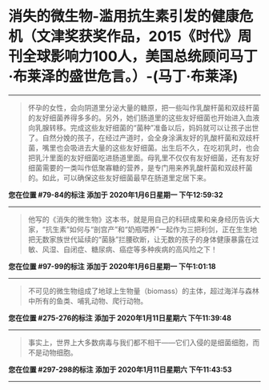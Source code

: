 # 消失的微生物-滥用抗生素引发的健康危机（文津奖获奖作品，2015《时代》周刊全球影响力100人，美国总统顾问马丁·布莱泽的盛世危言。）-(马丁·布莱泽)

---

> 怀孕的女性，会向阴道里分泌大量的糖原，把一些叫作乳酸杆菌和双歧杆菌的友好细菌养得多多的。另外，她们肠道里的这些友好细菌也开始进入血液向乳腺转移。完成这些友好细菌的“菌种”准备以后，妈妈就可以让孩子出世了。自然分娩的孩子，在经过产道时，会全身涂满友好的乳酸杆菌和双歧杆菌，嘴里也会吸进去大量的这些友好细菌。出生后不久，在吃初乳时，也会把乳汁里面的友好细菌吃进肠道里面。母乳里不仅仅有友好细菌，还有友好细菌需要的一类叫作低聚寡糖的营养，是专门用来养乳酸杆菌和双歧杆菌的。如此，可以确保这些友好细菌最早在肠道里定居下来。

**您在位置 #79-84的标注** **添加于 2020年1月6日星期一 下午12:59:32**

---

> 他写的《消失的微生物》这本书，就是用自己的科研成果和亲身经历告诉大家，“抗生素”如何与“剖宫产”和“奶瓶喂养”一起作为三把利剑，正在生生地把无数家族世代延续的“菌脉”拦腰砍断，让无数的孩子的身体健康暴露在过敏、风湿、自闭症、糖尿病、癌症等多种疾病的高风险之下！

**您在位置 #97-99的标注** **添加于 2020年1月6日星期一 下午1:01:18**

---

> 不可见的微生物组成了地球上生物量（biomass）的主体，超过海洋与森林中所有的鱼类、哺乳动物、爬行动物。

**您在位置 #275-276的标注** **添加于 2020年1月11日星期六 下午11:39:48**

---

> 事实上，世界上大多数病毒与我们都不相干——它们入侵的是细菌细胞，而不是动物细胞。

**您在位置 #297-298的标注** **添加于 2020年1月11日星期六 下午11:43:53**

---

